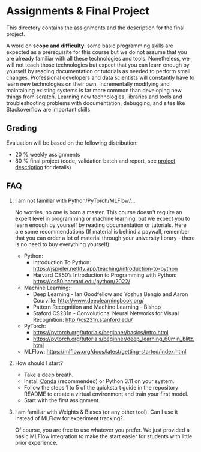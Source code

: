# Assignments & Final Project
This directory contains the assignments and the description for the final project.

A word on **scope and difficulty**: some basic programming skills are expected as a prerequisite for this course but we do not assume that you are already familiar with all these technologies and tools. Nonetheless, we will not teach those technologies but expect that you can learn enough by yourself by reading documentation or tutorials as needed to perform small changes. Professional developers and data scientists will constantly have to learn new technologies on their own. Incrementally modifying and maintaining existing systems is far more common than developing new things from scratch. Learning new technologies, libraries and tools and troubleshooting problems with documentation, debugging, and sites like Stackoverflow are important skills.

## Grading
Evaluation will be based on the following distribution:

* 20 % weekly assignments
* 80 % final project (code, validation batch and report, see [project description](project.md) for details)

## FAQ

1. I am not familiar with Python/PyTorch/MLFlow/...

    No worries, no one is born a master. This course doesn't require an expert level in programming or machine learning, but we expect you to learn enough by yourself by reading documentation or tutorials. Here are some recommendations (If material is behind a paywall, remember that you can order a lot of material through your university library - there is no need to buy everything yourself):
    * Python: 
        - Introduction To Python: https://jspieler.netlify.app/teaching/introduction-to-python
        - Harvard CS50’s Introduction to Programming with Python: https://cs50.harvard.edu/python/2022/
    * Machine Learning:
        - Deep Learning - Ian Goodfellow and Yoshua Bengio and Aaron Courville: http://www.deeplearningbook.org/
        - Pattern Recognition and Machine Learning - Bishop
        - Staford CS231n - Convolutional Neural Networks for Visual Recognition: http://cs231n.stanford.edu/
    * PyTorch: 
        - https://pytorch.org/tutorials/beginner/basics/intro.html
        - https://pytorch.org/tutorials/beginner/deep_learning_60min_blitz.html
    * MLFlow: https://mlflow.org/docs/latest/getting-started/index.html

2. How should I start?

    * Take a deep breath.
    * Install [Conda](https://docs.anaconda.com/free/miniconda/miniconda-install/) (recommended) or Python 3.11 on your system.
    * Follow the steps 1 to 5 of the quickstart guide in the repository README to create a virtual environment and train your first model.
    * Start with the first assignment.

3. I am familiar with Weights & Biases (or any other tool). Can I use it instead of MLFlow for experiment tracking?

    Of course, you are free to use whatever you prefer. We just provided a basic MLFlow integration to make the start easier for students with little prior experience.